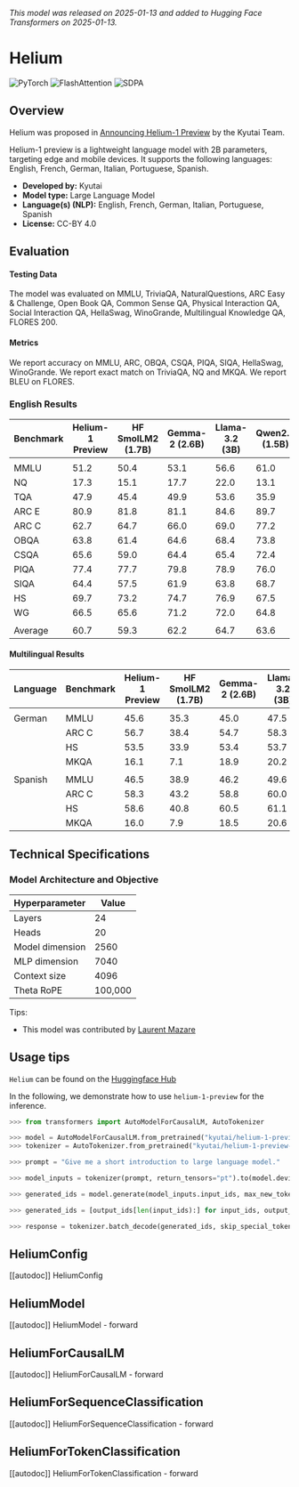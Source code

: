 <!--Copyright 2024 Kyutai and The HuggingFace Team. All rights reserved.

Licensed under the Apache License, Version 2.0 (the "License"); you may not use this file except in compliance with
the License. You may obtain a copy of the License at

http://www.apache.org/licenses/LICENSE-2.0

Unless required by applicable law or agreed to in writing, software distributed under the License is distributed on
an "AS IS" BASIS, WITHOUT WARRANTIES OR CONDITIONS OF ANY KIND, either express or implied. See the License for the
specific language governing permissions and limitations under the License.

⚠️ Note that this file is in Markdown but contain specific syntax for our doc-builder (similar to MDX) that may not be
rendered properly in your Markdown viewer.

-->
*This model was released on 2025-01-13 and added to Hugging Face Transformers on 2025-01-13.*

# Helium

<div class="flex flex-wrap space-x-1">
<img alt="PyTorch" src="https://img.shields.io/badge/PyTorch-DE3412?style=flat&logo=pytorch&logoColor=white">
<img alt="FlashAttention" src="https://img.shields.io/badge/%E2%9A%A1%EF%B8%8E%20FlashAttention-eae0c8?style=flat">
<img alt="SDPA" src="https://img.shields.io/badge/SDPA-DE3412?style=flat&logo=pytorch&logoColor=white">
</div>

## Overview

Helium was proposed in [Announcing Helium-1 Preview](https://kyutai.org/2025/01/13/helium.html) by the Kyutai Team.


Helium-1 preview is a lightweight language model with 2B parameters, targeting edge and mobile devices.
It supports the following languages: English, French, German, Italian, Portuguese, Spanish.

- **Developed by:** Kyutai
- **Model type:** Large Language Model
- **Language(s) (NLP):** English, French, German, Italian, Portuguese, Spanish
- **License:** CC-BY 4.0




## Evaluation

<!-- This section describes the evaluation protocols and provides the results. -->

#### Testing Data

<!-- This should link to a Dataset Card if possible. -->

The model was evaluated on MMLU, TriviaQA, NaturalQuestions, ARC Easy & Challenge, Open Book QA, Common Sense QA, 
Physical Interaction QA, Social Interaction QA, HellaSwag, WinoGrande, Multilingual Knowledge QA, FLORES 200.

#### Metrics

<!-- These are the evaluation metrics being used, ideally with a description of why. -->

We report accuracy on MMLU, ARC, OBQA, CSQA, PIQA, SIQA, HellaSwag, WinoGrande.
We report exact match on TriviaQA, NQ and MKQA.
We report BLEU on FLORES.

### English Results

| Benchmark | Helium-1 Preview | HF SmolLM2 (1.7B) | Gemma-2 (2.6B) | Llama-3.2 (3B) | Qwen2.5 (1.5B) |
|--------------|--------|--------|--------|--------|--------|
| | | | | | |
| MMLU | 51.2 | 50.4 | 53.1 | 56.6 | 61.0 |
| NQ   | 17.3 | 15.1 | 17.7 | 22.0 | 13.1 |
| TQA  | 47.9 | 45.4 | 49.9 | 53.6 | 35.9 |
| ARC E | 80.9 | 81.8 | 81.1 | 84.6 | 89.7 |
| ARC C | 62.7 | 64.7 | 66.0 | 69.0 | 77.2 |
| OBQA | 63.8 | 61.4 | 64.6 | 68.4 | 73.8 |
| CSQA | 65.6 | 59.0 | 64.4 | 65.4 | 72.4 |
| PIQA | 77.4 | 77.7 | 79.8 | 78.9 | 76.0 |
| SIQA | 64.4 | 57.5 | 61.9 | 63.8 | 68.7 |
| HS | 69.7 | 73.2 | 74.7 | 76.9 | 67.5 |
| WG | 66.5 | 65.6 | 71.2 | 72.0 | 64.8 |
| | | | | | |
| Average | 60.7 | 59.3 | 62.2 | 64.7 | 63.6 |

#### Multilingual Results

| Language | Benchmark | Helium-1 Preview | HF SmolLM2 (1.7B) | Gemma-2 (2.6B) | Llama-3.2 (3B) | Qwen2.5 (1.5B) |
|-----|--------------|--------|--------|--------|--------|--------|
| | | | | | | |
|German| MMLU | 45.6 | 35.3 | 45.0 | 47.5 | 49.5 |
|| ARC C | 56.7 | 38.4 | 54.7 | 58.3 | 60.2 |
|| HS | 53.5 | 33.9 | 53.4 | 53.7 | 42.8 |
|| MKQA | 16.1 | 7.1 | 18.9 | 20.2 | 10.4 |
| | | | | | | |
|Spanish| MMLU | 46.5 | 38.9 | 46.2 | 49.6 | 52.8 |
|| ARC C | 58.3 | 43.2 | 58.8 | 60.0 | 68.1 |
|| HS | 58.6 | 40.8 | 60.5 | 61.1 | 51.4 |
|| MKQA | 16.0 | 7.9 | 18.5 | 20.6 | 10.6 |


## Technical Specifications

### Model Architecture and Objective

| Hyperparameter | Value |
|--------------|--------|
| Layers | 24 |
| Heads  | 20 |
| Model dimension | 2560 |
| MLP dimension | 7040 |
| Context size | 4096 |
| Theta RoPE | 100,000 |

Tips:

- This model was contributed by [Laurent Mazare](https://huggingface.co/lmz)

  
## Usage tips

`Helium` can be found on the [Huggingface Hub](https://huggingface.co/models?other=helium)

In the following, we demonstrate how to use `helium-1-preview` for the inference. 

```python
>>> from transformers import AutoModelForCausalLM, AutoTokenizer

>>> model = AutoModelForCausalLM.from_pretrained("kyutai/helium-1-preview-2b", device_map="auto")
>>> tokenizer = AutoTokenizer.from_pretrained("kyutai/helium-1-preview-2b")

>>> prompt = "Give me a short introduction to large language model."

>>> model_inputs = tokenizer(prompt, return_tensors="pt").to(model.device)

>>> generated_ids = model.generate(model_inputs.input_ids, max_new_tokens=512, do_sample=True)

>>> generated_ids = [output_ids[len(input_ids):] for input_ids, output_ids in zip(model_inputs.input_ids, generated_ids)]

>>> response = tokenizer.batch_decode(generated_ids, skip_special_tokens=True)[0]
```

## HeliumConfig

[[autodoc]] HeliumConfig

## HeliumModel

[[autodoc]] HeliumModel
    - forward

## HeliumForCausalLM

[[autodoc]] HeliumForCausalLM
    - forward

## HeliumForSequenceClassification

[[autodoc]] HeliumForSequenceClassification
    - forward

## HeliumForTokenClassification

[[autodoc]] HeliumForTokenClassification
    - forward
